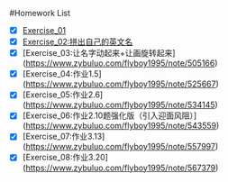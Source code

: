 #Homework List
- [x] [Exercise_01](https://github.com/flyboy1995/compuational_physics_N2014301020011)
- [x] [Exercise_02:拼出自己的英文名](https://github.com/flyboy1995/compuational_physics_N2014301020011/blob/master/%E8%8B%B1%E6%96%87%E5%90%8D)
- [x] [Exercise_03:让名字动起来+让画旋转起来]
(https://www.zybuluo.com/flyboy1995/note/505166)
- [x] [Exercise_04:作业1.5]
(https://www.zybuluo.com/flyboy1995/note/525667)
- [x] [Exercise_05:作业2.6]
(https://www.zybuluo.com/flyboy1995/note/534145)
- [x] [Exercise_06:作业2.10题强化版（引入迎面风阻）]
(https://www.zybuluo.com/flyboy1995/note/543559)
- [x] [Exercise_07:作业3.13]
(https://www.zybuluo.com/flyboy1995/note/557997)
- [x] [Exercise_08:作业3.20]
(https://www.zybuluo.com/flyboy1995/note/567379)
